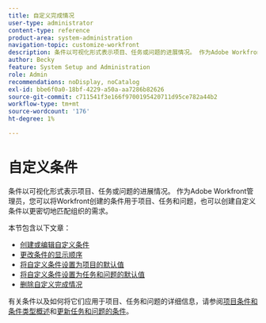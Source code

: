 ```yaml
---
title: 自定义完成情况
user-type: administrator
content-type: reference
product-area: system-administration
navigation-topic: customize-workfront
description: 条件以可视化形式表示项目、任务或问题的进展情况。 作为Adobe Workfront管理员，您可以将Workfront创建的条件用于项目、任务和问题，也可以创建自定义条件以更密切地匹配组织的需求。
author: Becky
feature: System Setup and Administration
role: Admin
recommendations: noDisplay, noCatalog
exl-id: bbe6f0a0-18bf-4229-a50a-aa7286b82626
source-git-commit: c711541f3e166f9700195420711d95ce782a44b2
workflow-type: tm+mt
source-wordcount: '176'
ht-degree: 1%

---
```


# 自定义条件

条件以可视化形式表示项目、任务或问题的进展情况。 作为Adobe Workfront管理员，您可以将Workfront创建的条件用于项目、任务和问题，也可以创建自定义条件以更密切地匹配组织的需求。

本节包含以下文章：

* [创建或编辑自定义条件](../../../administration-and-setup/customize-workfront/create-manage-custom-conditions/create-edit-custom-conditions.md)
* [更改条件的显示顺序](../../../administration-and-setup/customize-workfront/create-manage-custom-conditions/change-display-order-of-conditions.md)
* [将自定义条件设置为项目的默认值](../../../administration-and-setup/customize-workfront/create-manage-custom-conditions/set-custom-condition-default-projects.md)
* [将自定义条件设置为任务和问题的默认值](../../../administration-and-setup/customize-workfront/create-manage-custom-conditions/set-custom-condition-default-tasks-issues.md)
* [删除自定义完成情况](../../../administration-and-setup/customize-workfront/create-manage-custom-conditions/delete-custom-conditions.md)

有关条件以及如何将它们应用于项目、任务和问题的详细信息，请参阅[项目条件和条件类型概述](../../../manage-work/projects/manage-projects/project-condition-and-condition-type.md)和[更新任务和问题的条件](../../../manage-work/projects/updating-work-in-a-project/update-condition-for-tasks-and-issues.md)。
